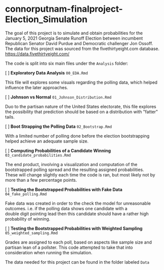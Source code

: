 
# connorputnam-finalproject-Election_Simulation

<!-- badges: start -->
<!-- badges: end -->

The goal of this project is to simulate and obtain probabilities for the January 5, 2021 Georgia Senate Runoff Election between incumbent Republican Senator David Purdue and Democratic challenger Jon Ossoff. The data for this project was sourced from the fivethirtyeight.com database. https://data.fivethirtyeight.com/

The code is split into six main files under the `Analysis` folder:

  [ ] **Exploratory Data Analysis** `00_EDA.Rmd`
  
  This file will explores some visuals regarding the polling data, which helped influence the later approaches.
  
  [ ] **Johnson vs Normal** `01_Johnson_Distribution.Rmd`
  
  Duo to the partisan nature of the United States electorate, this file explores the possibility that prediction should be based on a distribution with "fatter" tails. 
  
  [ ] **Boot Strapping the Polling Data** `02_Bootstrap.Rmd`
  
  With a limited number of polling done before the election bootstrapping helped achieve an adequate sample size.
  
  [ ] **Computing Probabilities of a Candidate Winning** `03_candidate_probabilities.Rmd`
  
  The end product, involving a visualization and computation of the bootstrapped polling spread and the resulting assigned probabilities.   
  These will change slightly each time the code is ran, but most likely not by more than a few percentage points.
  
  [ ] **Testing the Bootstrapped Probabilities with Fake Data** `04_fake_polling.Rmd`
  
  Fake data was created in order to the check the model for unreasonable outcomes. i.e. if the polling data shows one candidate with a   
  double digit pointing lead then this candidate should have a rather high probability of winning.
  
  [ ] **Testing the Bootstrapped Probabilities with Weighted Sampling** `05_weighted_sampling.Rmd`
  
  Grades are assigned to each poll, based on aspects like sample size and partisan lean of a pollster. This code attempted to take that 
  into consideration when running the simulation.

The data needed for this project can be found in the folder labeled `Data`
